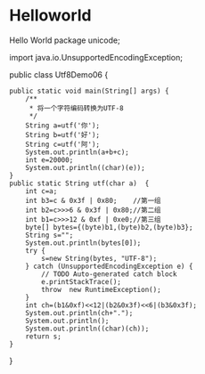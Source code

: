 # Helloworld
Hello World
package unicode;

import java.io.UnsupportedEncodingException;

public class Utf8Demo06 {

	public static void main(String[] args) {
		/**
		 * 将一个字符编码转换为UTF-8
		 */
		String a=utf('你');
		String b=utf('好');
		String c=utf('阿');
		System.out.println(a+b+c);
		int e=20000;
		System.out.println((char)(e));
	}
	public static String utf(char a)  {
		int c=a;
		int b3=c & 0x3f | 0x80;	   //第一组
		int b2=c>>>6 & 0x3f | 0x80;//第二组
		int b1=c>>>12 & 0xf | 0xe0;//第三组
		byte[] bytes={(byte)b1,(byte)b2,(byte)b3};
		String s="";
		System.out.println(bytes[0]);
		try {
			s=new String(bytes, "UTF-8");
		} catch (UnsupportedEncodingException e) {
			// TODO Auto-generated catch block
			e.printStackTrace();
			throw  new RuntimeException();
		}
		int ch=(b1&0xf)<<12|(b2&0x3f)<<6|(b3&0x3f);
		System.out.println(ch+".");
		System.out.println();
		System.out.println((char)(ch));
		return s;
	}
}
